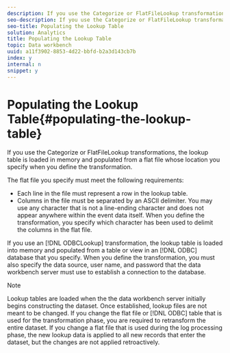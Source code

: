 ```yaml
---
description: If you use the Categorize or FlatFileLookup transformations, the lookup table is loaded in memory and populated from a flat file whose location you specify when you define the transformation.
seo-description: If you use the Categorize or FlatFileLookup transformations, the lookup table is loaded in memory and populated from a flat file whose location you specify when you define the transformation.
seo-title: Populating the Lookup Table
solution: Analytics
title: Populating the Lookup Table
topic: Data workbench
uuid: a11f3902-8853-4d22-bbfd-b2a3d143cb7b
index: y
internal: n
snippet: y
---
```


# Populating the Lookup Table{#populating-the-lookup-table}

If you use the Categorize or FlatFileLookup transformations, the lookup table is loaded in memory and populated from a flat file whose location you specify when you define the transformation.

The flat file you specify must meet the following requirements:

* Each line in the file must represent a row in the lookup table. 
* Columns in the file must be separated by an ASCII delimiter. You may use any character that is not a line-ending character and does not appear anywhere within the event data itself. When you define the transformation, you specify which character has been used to delimit the columns in the flat file.

If you use an [!DNL ODBCLookup] transformation, the lookup table is loaded into memory and populated from a table or view in an [!DNL ODBC] database that you specify. When you define the transformation, you must also specify the data source, user name, and password that the data workbench server must use to establish a connection to the database.

>[!NOTE]
>
>Lookup tables are loaded when the the data workbench server initially begins constructing the dataset. Once established, lookup files are not meant to be changed. If you change the flat file or [!DNL ODBC] table that is used for the transformation phase, you are required to retransform the entire dataset. If you change a flat file that is used during the log processing phase, the new lookup data is applied to all new records that enter the dataset, but the changes are not applied retroactively.


